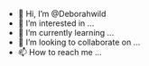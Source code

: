 - 👋 Hi, I’m @Deborahwild
- 👀 I’m interested in ...
- 🌱 I’m currently learning ...
- 💞️ I’m looking to collaborate on ...
- 📫 How to reach me ...

<!---
Deborahwild/Deborahwild is a ✨ special ✨ repository because its `README.md` (this file) appears on your GitHub profile.
You can click the Preview link to take a look at your changes.
--->
